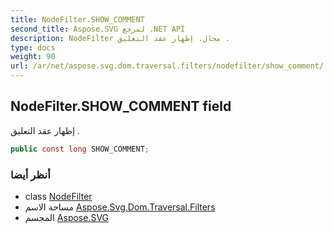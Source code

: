 ```yaml
---
title: NodeFilter.SHOW_COMMENT
second_title: Aspose.SVG لمرجع .NET API
description: NodeFilter مجال. إظهار عقد التعليق .
type: docs
weight: 90
url: /ar/net/aspose.svg.dom.traversal.filters/nodefilter/show_comment/
---
```

## NodeFilter.SHOW_COMMENT field

إظهار عقد التعليق .

```csharp
public const long SHOW_COMMENT;
```

### أنظر أيضا

* class [NodeFilter](../)
* مساحة الاسم [Aspose.Svg.Dom.Traversal.Filters](../../nodefilter/)
* المجسم [Aspose.SVG](../../../)


